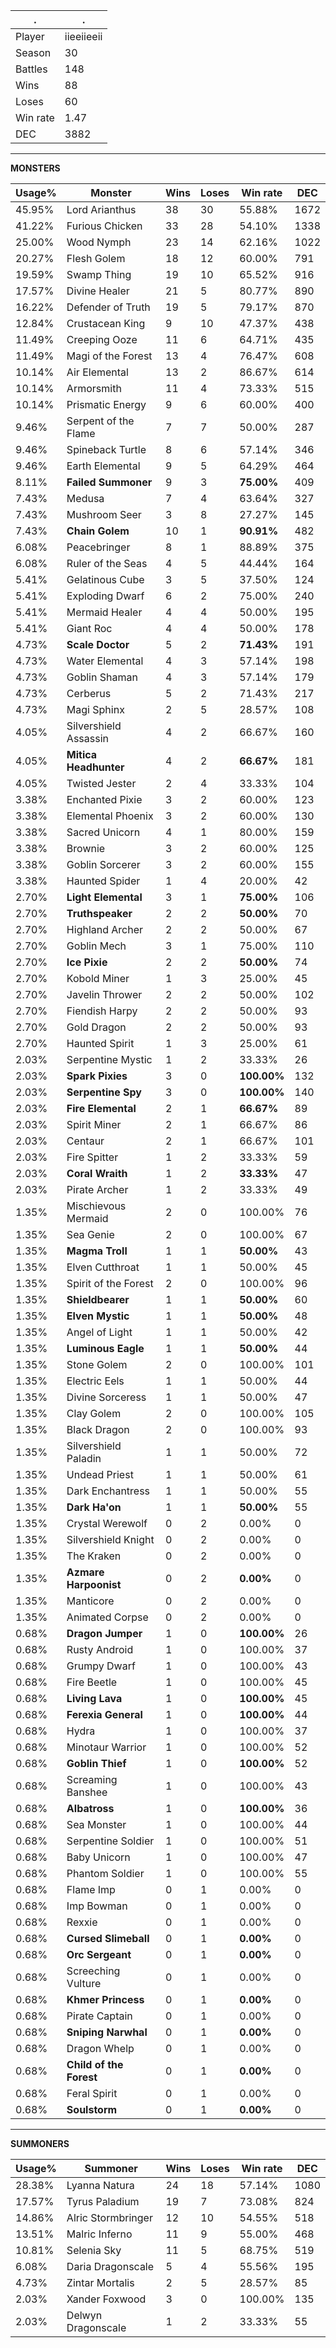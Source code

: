 .|.
|-|-
Player|iieeiieeii
Season|30
Battles|148
Wins|88
Loses|60
Win rate|1.47
DEC|3882

---
**MONSTERS**

Usage%|Monster|Wins|Loses|Win rate|DEC|
-|-|-|-|-|-|
45.95%|Lord Arianthus|38|30|55.88%|1672|
41.22%|Furious Chicken|33|28|54.10%|1338|
25.00%|Wood Nymph|23|14|62.16%|1022|
20.27%|Flesh Golem|18|12|60.00%|791|
19.59%|Swamp Thing|19|10|65.52%|916|
17.57%|Divine Healer|21|5|80.77%|890|
16.22%|Defender of Truth|19|5|79.17%|870|
12.84%|Crustacean King|9|10|47.37%|438|
11.49%|Creeping Ooze|11|6|64.71%|435|
11.49%|Magi of the Forest|13|4|76.47%|608|
10.14%|Air Elemental|13|2|86.67%|614|
10.14%|Armorsmith|11|4|73.33%|515|
10.14%|Prismatic Energy|9|6|60.00%|400|
9.46%|Serpent of the Flame|7|7|50.00%|287|
9.46%|Spineback Turtle|8|6|57.14%|346|
9.46%|Earth Elemental|9|5|64.29%|464|
8.11%|**Failed Summoner**|9|3|**75.00%**|409|
7.43%|Medusa|7|4|63.64%|327|
7.43%|Mushroom Seer|3|8|27.27%|145|
7.43%|**Chain Golem**|10|1|**90.91%**|482|
6.08%|Peacebringer|8|1|88.89%|375|
6.08%|Ruler of the Seas|4|5|44.44%|164|
5.41%|Gelatinous Cube|3|5|37.50%|124|
5.41%|Exploding Dwarf|6|2|75.00%|240|
5.41%|Mermaid Healer|4|4|50.00%|195|
5.41%|Giant Roc|4|4|50.00%|178|
4.73%|**Scale Doctor**|5|2|**71.43%**|191|
4.73%|Water Elemental|4|3|57.14%|198|
4.73%|Goblin Shaman|4|3|57.14%|179|
4.73%|Cerberus|5|2|71.43%|217|
4.73%|Magi Sphinx|2|5|28.57%|108|
4.05%|Silvershield Assassin|4|2|66.67%|160|
4.05%|**Mitica Headhunter**|4|2|**66.67%**|181|
4.05%|Twisted Jester|2|4|33.33%|104|
3.38%|Enchanted Pixie|3|2|60.00%|123|
3.38%|Elemental Phoenix|3|2|60.00%|130|
3.38%|Sacred Unicorn|4|1|80.00%|159|
3.38%|Brownie|3|2|60.00%|125|
3.38%|Goblin Sorcerer|3|2|60.00%|155|
3.38%|Haunted Spider|1|4|20.00%|42|
2.70%|**Light Elemental**|3|1|**75.00%**|106|
2.70%|**Truthspeaker**|2|2|**50.00%**|70|
2.70%|Highland Archer|2|2|50.00%|67|
2.70%|Goblin Mech|3|1|75.00%|110|
2.70%|**Ice Pixie**|2|2|**50.00%**|74|
2.70%|Kobold Miner|1|3|25.00%|45|
2.70%|Javelin Thrower|2|2|50.00%|102|
2.70%|Fiendish Harpy|2|2|50.00%|93|
2.70%|Gold Dragon|2|2|50.00%|93|
2.70%|Haunted Spirit|1|3|25.00%|61|
2.03%|Serpentine Mystic|1|2|33.33%|26|
2.03%|**Spark Pixies**|3|0|**100.00%**|132|
2.03%|**Serpentine Spy**|3|0|**100.00%**|140|
2.03%|**Fire Elemental**|2|1|**66.67%**|89|
2.03%|Spirit Miner|2|1|66.67%|86|
2.03%|Centaur|2|1|66.67%|101|
2.03%|Fire Spitter|1|2|33.33%|59|
2.03%|**Coral Wraith**|1|2|**33.33%**|47|
2.03%|Pirate Archer|1|2|33.33%|49|
1.35%|Mischievous Mermaid|2|0|100.00%|76|
1.35%|Sea Genie|2|0|100.00%|67|
1.35%|**Magma Troll**|1|1|**50.00%**|43|
1.35%|Elven Cutthroat|1|1|50.00%|45|
1.35%|Spirit of the Forest|2|0|100.00%|96|
1.35%|**Shieldbearer**|1|1|**50.00%**|60|
1.35%|**Elven Mystic**|1|1|**50.00%**|48|
1.35%|Angel of Light|1|1|50.00%|42|
1.35%|**Luminous Eagle**|1|1|**50.00%**|44|
1.35%|Stone Golem|2|0|100.00%|101|
1.35%|Electric Eels|1|1|50.00%|44|
1.35%|Divine Sorceress|1|1|50.00%|47|
1.35%|Clay Golem|2|0|100.00%|105|
1.35%|Black Dragon|2|0|100.00%|93|
1.35%|Silvershield Paladin|1|1|50.00%|72|
1.35%|Undead Priest|1|1|50.00%|61|
1.35%|Dark Enchantress|1|1|50.00%|55|
1.35%|**Dark Ha'on**|1|1|**50.00%**|55|
1.35%|Crystal Werewolf|0|2|0.00%|0|
1.35%|Silvershield Knight|0|2|0.00%|0|
1.35%|The Kraken|0|2|0.00%|0|
1.35%|**Azmare Harpoonist**|0|2|**0.00%**|0|
1.35%|Manticore|0|2|0.00%|0|
1.35%|Animated Corpse|0|2|0.00%|0|
0.68%|**Dragon Jumper**|1|0|**100.00%**|26|
0.68%|Rusty Android|1|0|100.00%|37|
0.68%|Grumpy Dwarf|1|0|100.00%|43|
0.68%|Fire Beetle|1|0|100.00%|45|
0.68%|**Living Lava**|1|0|**100.00%**|45|
0.68%|**Ferexia General**|1|0|**100.00%**|44|
0.68%|Hydra|1|0|100.00%|37|
0.68%|Minotaur Warrior|1|0|100.00%|52|
0.68%|**Goblin Thief**|1|0|**100.00%**|52|
0.68%|Screaming Banshee|1|0|100.00%|43|
0.68%|**Albatross**|1|0|**100.00%**|36|
0.68%|Sea Monster|1|0|100.00%|44|
0.68%|Serpentine Soldier|1|0|100.00%|51|
0.68%|Baby Unicorn|1|0|100.00%|47|
0.68%|Phantom Soldier|1|0|100.00%|55|
0.68%|Flame Imp|0|1|0.00%|0|
0.68%|Imp Bowman|0|1|0.00%|0|
0.68%|Rexxie|0|1|0.00%|0|
0.68%|**Cursed Slimeball**|0|1|**0.00%**|0|
0.68%|**Orc Sergeant**|0|1|**0.00%**|0|
0.68%|Screeching Vulture|0|1|0.00%|0|
0.68%|**Khmer Princess**|0|1|**0.00%**|0|
0.68%|Pirate Captain|0|1|0.00%|0|
0.68%|**Sniping Narwhal**|0|1|**0.00%**|0|
0.68%|Dragon Whelp|0|1|0.00%|0|
0.68%|**Child of the Forest**|0|1|**0.00%**|0|
0.68%|Feral Spirit|0|1|0.00%|0|
0.68%|**Soulstorm**|0|1|**0.00%**|0|

---
**SUMMONERS**

Usage%|Summoner|Wins|Loses|Win rate|DEC|
-|-|-|-|-|-|
28.38%|Lyanna Natura|24|18|57.14%|1080|
17.57%|Tyrus Paladium|19|7|73.08%|824|
14.86%|Alric Stormbringer|12|10|54.55%|518|
13.51%|Malric Inferno|11|9|55.00%|468|
10.81%|Selenia Sky|11|5|68.75%|519|
6.08%|Daria Dragonscale|5|4|55.56%|195|
4.73%|Zintar Mortalis|2|5|28.57%|85|
2.03%|Xander Foxwood|3|0|100.00%|135|
2.03%|Delwyn Dragonscale|1|2|33.33%|55|
